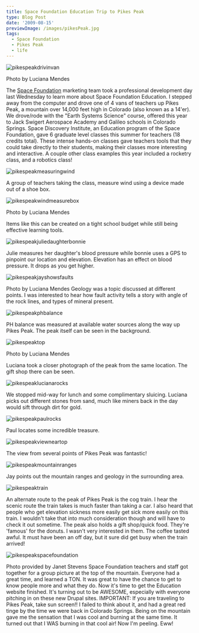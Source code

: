 ```yaml
---
title: Space Foundation Education Trip to Pikes Peak
type: Blog Post
date: '2009-08-15'
previewImage: /images/pikesPeak.jpg
tags:
  - Space Foundation
  - Pikes Peak
  - life
---
```

![pikespeakdrivinvan](/images/pikespeakdrivinvan.jpg)

Photo by Luciana Mendes

The [Space Foundation](http://www.spacefoundation.org) marketing team took a professional development day last Wednesday to learn more about Space Foundation Education. I stepped away from the computer and drove one of 4 vans of teachers up Pikes Peak, a mountain over 14,000 feet high in Colorado (also known as a 14'er). We drove/rode with the "Earth Systems Science" course, offered this year to Jack Swigert Aerospace Academy and Galileo schools in Colorado Springs. Space Discovery Institute, an Education program of the Space Foundation, gave 6 graduate level classes this summer for teachers (18 credits total). These intense hands-on classes gave teachers tools that they could take directly to their students, making their classes more interesting and interactive. A couple other class examples this year included a rocketry class, and a robotics class!

![pikespeakmeasuringwind](/images/pikespeakmeasuringwind.jpg)

A group of teachers taking the class, measure wind using a device made out of a shoe box.

![pikespeakwindmeasurebox](/images/pikespeakwindmeasurebox.jpg)

Photo by Luciana Mendes

Items like this can be created on a tight school budget while still being effective learning tools.

![pikespeakjuliedaughterbonnie](/images/pikespeakjuliedaughterbonnie.jpg)

Julie measures her daughter's blood pressure while bonnie uses a GPS to pinpoint our location and elevation. Elevation has an effect on blood pressure. It drops as you get higher.

![pikespeakjayshowsfaults](/images/pikespeakjayshowsfaults.jpg)

Photo by Luciana Mendes Geology was a topic discussed at different points. I was interested to hear how fault activity tells a story with angle of the rock lines, and types of mineral present.

![pikespeakphbalance](/images/pikespeakphbalance.jpg)

PH balance was measured at available water sources along the way up Pikes Peak. The peak itself can be seen in the background.

![pikespeaktop](/images/pikespeaktop.jpg)

Photo by Luciana Mendes

Luciana took a closer photograph of the peak from the same location. The gift shop there can be seen.

![pikespeaklucianarocks](/images/pikespeaklucianarocks.jpg)

We stopped mid-way for lunch and some complimentary sluicing. Luciana picks out different stones from sand, much like miners back in the day would sift through dirt for gold.

![pikespeakpaulrocks](/images/pikespeakpaulrocks.jpg)

Paul locates some incredible treasure.

![pikespeakviewneartop](/images/pikespeakviewneartop.jpg)

The view from several points of Pikes Peak was fantastic!

![pikespeakmountainranges](/images/pikespeakmountainranges.jpg)

Jay points out the mountain ranges and geology in the surrounding area.

![pikespeaktrain](/images/pikespeaktrain.jpg)

An alternate route to the peak of Pikes Peak is the cog train. I hear the scenic route the train takes is much faster than taking a car. I also heard that people who get elevation sickness more easily get sick more easily on this train. I wouldn't take that into much consideration though and will have to check it out sometime. The peak also holds a gift shop/quick food. They're 'famous' for the donuts. I wasn't very interested in them. The coffee tasted awful. It must have been an off day, but it sure did get busy when the train arrived!

![pikespeakspacefoundation](/images/pikespeakspacefoundation.jpg)

Photo provided by Janet Stevens Space Foundation teachers and staff got together for a group picture at the top of the mountain. Everyone had a great time, and learned a TON. It was great to have the chance to get to know people more and what they do. Now it's time to get the Education website finished. It's turning out to be AWESOME, especially with everyone pitching in on these new Drupal sites. IMPORTANT: If you are traveling to Pikes Peak, take sun screen!! I failed to think about it, and had a great red tinge by the time we were back in Colorado Springs. Being on the mountain gave me the sensation that I was cool and burning at the same time. It turned out that I WAS burning in that cool air! Now I'm peeling. Eww!
